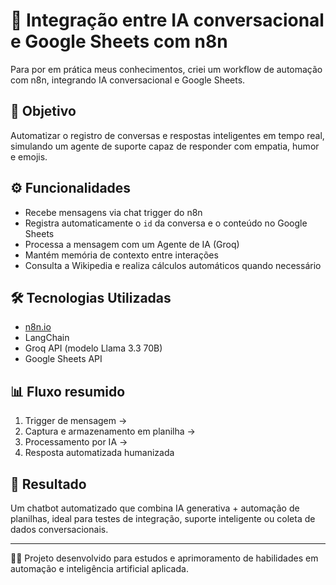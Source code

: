 # 🤖 Integração entre IA conversacional e Google Sheets com n8n

Para por em prática meus conhecimentos, criei um workflow de automação com n8n, integrando IA conversacional e Google Sheets. 

## 🧠 Objetivo
Automatizar o registro de conversas e respostas inteligentes em tempo real, simulando um agente de suporte capaz de responder com empatia, humor e emojis.

## ⚙️ Funcionalidades
- Recebe mensagens via chat trigger do n8n  
- Registra automaticamente o `id` da conversa e o conteúdo no Google Sheets  
- Processa a mensagem com um Agente de IA (Groq)
- Mantém memória de contexto entre interações  
- Consulta a Wikipedia e realiza cálculos automáticos quando necessário  

## 🛠️ Tecnologias Utilizadas
- [n8n.io](https://n8n.io/)  
- LangChain  
- Groq API (modelo Llama 3.3 70B)  
- Google Sheets API  

## 📊 Fluxo resumido
1. Trigger de mensagem →  
2. Captura e armazenamento em planilha →  
3. Processamento por IA →  
4. Resposta automatizada humanizada  

## 🚀 Resultado
Um chatbot automatizado que combina IA generativa + automação de planilhas, ideal para testes de integração, suporte inteligente ou coleta de dados conversacionais.

---

👩‍💻 Projeto desenvolvido para estudos e aprimoramento de habilidades em automação e inteligência artificial aplicada.
